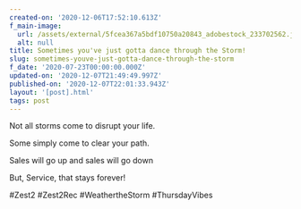 ```yaml
---
created-on: '2020-12-06T17:52:10.613Z'
f_main-image:
  url: /assets/external/5fcea367a5bdf10750a20843_adobestock_233702562.jpeg
  alt: null
title: Sometimes you've just gotta dance through the Storm!
slug: sometimes-youve-just-gotta-dance-through-the-storm
f_date: '2020-07-23T00:00:00.000Z'
updated-on: '2020-12-07T21:49:49.997Z'
published-on: '2020-12-07T22:01:33.943Z'
layout: '[post].html'
tags: post
---
```


Not all storms come to disrupt your life.

Some simply come to clear your path.

Sales will go up and sales will go down

But, Service, that stays forever!

#Zest2 #Zest2Rec #WeathertheStorm #ThursdayVibes
